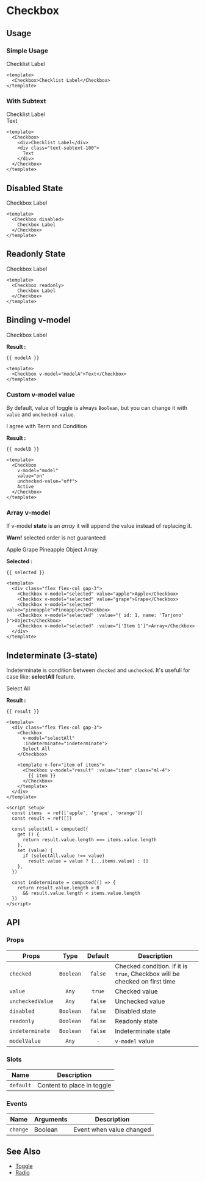 <script setup>
  import Banner from "../banner/Banner.vue"
  import Checkbox from "./Checkbox.vue"
  import { ref, computed } from "vue-demi"

  const value    = ref(false)
  const value2   = ref(false)
  const modelA   = ref(false)
  const modelB   = ref('disagree')
  const selected = ref([])

  const items  = ref(['apple', 'grape', 'orange'])
  const result = ref(['apple'])

  const selectAll = computed({
    get () {
      return result.value.length === items.value.length
    },
    set (value) {
      if (selectAll.value !== value)
        result.value = value ? [...items.value] : []
    },
  })

  const indeterminate = computed(() => {
    return result.value.length > 0
      && result.value.length < items.value.length
  })
</script>

# Checkbox

## Usage

### Simple Usage

<preview>
  <Checkbox>Checklist Label</Checkbox>
</preview>

```vue
<template>
  <Checkbox>Checklist Label</Checkbox>
</template>
```

### With Subtext

<preview>
  <Checkbox>
    <div>Checklist Label</div>
    <div class="text-subtext-100">
      Text
    </div>
  </Checkbox>
</preview>

```vue
<template>
  <Checkbox>
    <div>Checklist Label</div>
    <div class="text-subtext-100">
      Text
    </div>
  </Checkbox>
</template>
```

## Disabled State

<preview>
  <Checkbox disabled>
    Checkbox Label
  </Checkbox>
</preview>

```vue
<template>
  <Checkbox disabled>
    Checkbox Label
  </Checkbox>
</template>
```

## Readonly State

<preview>
  <Checkbox readonly>
    Checkbox Label
  </Checkbox>
</preview>

```vue
<template>
  <Checkbox readonly>
    Checkbox Label
  </Checkbox>
</template>
```

## Binding v-model

<preview class="flex-col items-center gap-3">
  <Checkbox v-model="modelA">Checkbox Label</Checkbox>
</preview>

**Result :**

<pre><code>{{ modelA }}</code></pre>

```vue
<template>
  <Checkbox v-model="modelA">Text</Checkbox>
</template>
```

### Custom v-model value

By default, value of toggle is always `Boolean`, but you can change it with `value` and `unchecked-value`.

<preview class="flex-col items-center gap-3">
  <Checkbox v-model="modelB" value="agree" unchecked-value="disagree">
    I agree with Term and Condition
  </Checkbox>
</preview>

**Result :**

<pre><code>{{ modelB }}</code></pre>

```vue
<template>
  <Checkbox
    v-model="model"
    value="on"
    unchecked-value="off">
    Active
  </Checkbox>
</template>
```

### Array v-model

If v-model **state** is an *array* it will append the value instead of replacing it.

<Banner><strong>Warn!</strong> selected order is not guaranteed</Banner>

<preview class="flex-col items-center">
  <div class="flex flex-col gap-3">
    <Checkbox v-model="selected" value="apple">Apple</Checkbox>
    <Checkbox v-model="selected" value="grape">Grape</Checkbox>
    <Checkbox v-model="selected" value="pineapple">Pineapple</Checkbox>
    <Checkbox v-model="selected" :value="{ id: 1, name: 'Tarjono' }">Object</Checkbox>
    <Checkbox v-model="selected" :value="['Item 1']">Array</Checkbox>
  </div>
</preview>

**Selected :**

<pre><code>{{ selected }}</code></pre>

```vue
<template>
  <div class="flex flex-col gap-3">
    <Checkbox v-model="selected" value="apple">Apple</Checkbox>
    <Checkbox v-model="selected" value="grape">Grape</Checkbox>
    <Checkbox v-model="selected" value="pineapple">Pineapple</Checkbox>
    <Checkbox v-model="selected" :value="{ id: 1, name: 'Tarjono' }">Object</Checkbox>
    <Checkbox v-model="selected" :value="['Item 1']">Array</Checkbox>
  </div>
</template>
```

## Indeterminate (3-state)

Indeterminate is condition between `checked` and `unchecked`. It's usefull for case like: **selectAll** feature.

<preview class="flex-col items-center">
  <div class="flex flex-col gap-3">
    <Checkbox
      v-model="selectAll"
      :indeterminate="indeterminate">
      Select All
    </Checkbox>
    <template v-for="item of items">
      <Checkbox v-model="result" :value="item" class="ml-4">
        {{ item }}
      </Checkbox>
    </template>
  </div>
</preview>

**Result :**

<pre class="whitespace-normal"><code>{{ result }}</code></pre>

```vue
<template>
  <div class="flex flex-col gap-3">
    <Checkbox
      v-model="selectAll"
      :indeterminate="indeterminate">
      Select All
    </Checkbox>

    <template v-for="item of items">
      <Checkbox v-model="result" :value="item" class="ml-4">
        {{ item }}
      </Checkbox>
    </template>
  </div>
</template>

<script setup>
  const items  = ref(['apple', 'grape', 'orange'])
  const result = ref([])

  const selectAll = computed({
    get () {
      return result.value.length === items.value.length
    },
    set (value) {
      if (selectAll.value !== value)
        result.value = value ? [...items.value] : []
    },
  })

  const indeterminate = computed(() => {
    return result.value.length > 0
      && result.value.length < items.value.length
  })
</script>
```

## API

### Props

| Props            |   Type    | Default | Description                                                                |
|------------------|:---------:|:-------:|----------------------------------------------------------------------------|
| `checked`        | `Boolean` | `false` | Checked condition. if it is `true`, Checkbox will be checked on first time |
| `value`          |   `Any`   | `true`  | Checked value                                                              |
| `uncheckedValue` |   `Any`   | `false` | Unchecked value                                                            |
| `disabled`       | `Boolean` | `false` | Disabled state                                                             |
| `readonly`       | `Boolean` | `false` | Readonly state                                                             |
| `indeterminate`  | `Boolean` | `false` | Indeterminate state                                                        |
| `modelValue`     |   `Any`   |   `-`   | `v-model` value                                                            |

### Slots

| Name      | Description                |
|-----------|----------------------------|
| `default` | Content to place in toggle |

### Events

| Name     | Arguments | Description              |
|----------|-----------|--------------------------|
| `change` | Boolean   | Event when value changed |

## See Also
- [Toggle](/toggle/component)
- [Radio](/radio/component)
